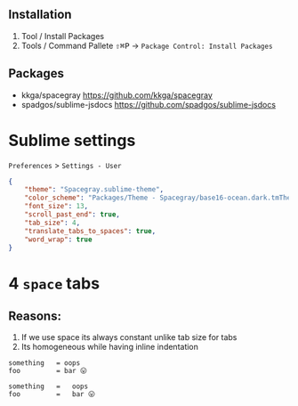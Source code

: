 ## Installation
1. Tool / Install Packages
2. Tools / Command Pallete <kbd title="Shift+Command+P">⇧⌘P</kbd>  -> `Package Control: Install Packages`

## Packages
- kkga/spacegray https://github.com/kkga/spacegray
- spadgos/sublime-jsdocs https://github.com/spadgos/sublime-jsdocs

# Sublime settings
`Preferences` > `Settings - User`
```json
{
    "theme": "Spacegray.sublime-theme",
    "color_scheme": "Packages/Theme - Spacegray/base16-ocean.dark.tmTheme",
    "font_size": 13,
    "scroll_past_end": true,
    "tab_size": 4,
    "translate_tabs_to_spaces": true,
    "word_wrap": true
}
```

# 4 `space` tabs

## Reasons:

1. If we use space its always constant unlike tab size for tabs
2. Its homogeneous while having inline indentation

  ```
something   = oops
foo         = bar 😛

something	=	oops
foo			=	bar 😛
  ```
